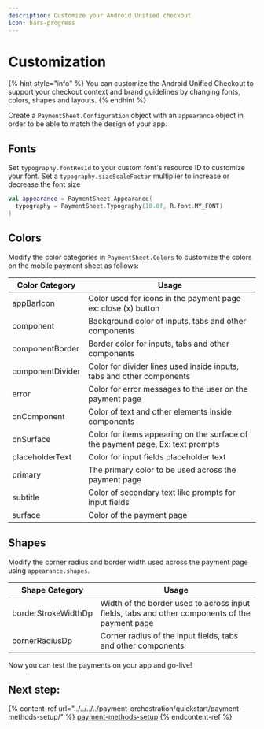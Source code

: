 ```yaml
---
description: Customize your Android Unified checkout
icon: bars-progress
---
```


# Customization

{% hint style="info" %}
You can customize the Android Unified Checkout to support your checkout context and brand guidelines by changing fonts, colors, shapes and layouts.
{% endhint %}

Create a `PaymentSheet.Configuration` object with an `appearance` object in order to be able to match the design of your app.

## Fonts

Set `typography.fontResId` to your custom font's resource ID to customize your font. Set a `typography.sizeScaleFactor` multiplier to increase or decrease the font size

```kotlin
val appearance = PaymentSheet.Appearance(
  typography = PaymentSheet.Typography(10.0f, R.font.MY_FONT)
)
```

## Colors

Modify the color categories in `PaymentSheet.Colors` to customize the colors on the mobile payment sheet as follows:

| Color Category   | Usage                                                                          |
| ---------------- | ------------------------------------------------------------------------------ |
| appBarIcon       | Color used for icons in the payment page ex: close (x) button                  |
| component        | Background color of inputs, tabs and other components                          |
| componentBorder  | Border color for inputs, tabs and other components                             |
| componentDivider | Color for divider lines used inside inputs, tabs and other components          |
| error            | Color for error messages to the user on the payment page                       |
| onComponent      | Color of text and other elements inside components                             |
| onSurface        | Color for items appearing on the surface of the payment page, Ex: text prompts |
| placeholderText  | Color for input fields placeholder text                                        |
| primary          | The primary color to be used across the payment page                           |
| subtitle         | Color of secondary text like prompts for input fields                          |
| surface          | Color of the payment page                                                      |

## Shapes

Modify the corner radius and border width used across the payment page using `appearance.shapes`.

| Shape Category      | Usage                                                                                          |
| ------------------- | ---------------------------------------------------------------------------------------------- |
| borderStrokeWidthDp | Width of the border used to across input fields, tabs and other components of the payment page |
| cornerRadiusDp      | Corner radius of the input fields, tabs and other components                                   |

Now you can test the payments on your app and go-live!

## Next step:

{% content-ref url="../../../../payment-orchestration/quickstart/payment-methods-setup/" %}
[payment-methods-setup](../../../../payment-orchestration/quickstart/payment-methods-setup/)
{% endcontent-ref %}
